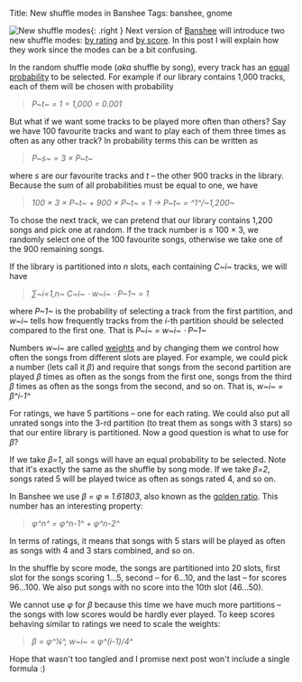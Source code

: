 Title: New shuffle modes in Banshee
Tags: banshee, gnome

![New shuffle modes][banshee-shuffle]{: .right }
Next version of [Banshee][] will introduce two new shuffle modes: [by rating][]
and [by score][]. In this post I will explain how they work since the modes can
be a bit confusing.

In the random shuffle mode (*aka* shuffle by song), every track has an
[equal probability][] to be selected. For example if our library contains 1,000
tracks, each of them will be chosen with probability

> *P~t~ = 1 ÷ 1,000 = 0.001*

But what if we want some tracks to be played more often than others? Say we have
100 favourite tracks and want to play each of them three times as often as any
other track? In probability terms this can be written as

> *P~s~ = 3 × P~t~*

where *s* are our favourite tracks and *t* – the other 900 tracks in the
library. Because the sum of all probabilities must be equal to one, we have

> *100 × 3 × P~t~ + 900 × P~t~ = 1 → P~t~ = ^1^/~1,200~*

To chose the next track, we can pretend that our library contains 1,200 songs
and pick one at random. If the track number is ≤ 100 × 3, we randomly select one
of the 100 favourite songs, otherwise we take one of the 900 remaining songs.

If the library is partitioned into *n* slots, each containing *C~i~* tracks, we
will have

> *∑~i=1,n~ C~i~ ⋅ w~i~ ⋅ P~1~ = 1*

where *P~1~* is the probability of selecting a track from the first partition,
and *w~i~* tells how frequently tracks from the *i*-th partition should be
selected compared to the first one. That is *P~i~ = w~i~ ⋅ P~1~*

Numbers *w~i~* are called [weights][] and by changing them we control how often
the songs from different slots are played. For example, we could pick a number
(lets call it *β*) and require that songs from the second partition are played
*β* times as often as the songs from the first one, songs from the third *β*
times as often as the songs from the second, and so on. That is, *w~i~ = β^i-1^*

For ratings, we have 5 partitions – one for each rating. We could also put all
unrated songs into the 3-rd partition (to treat them as songs with 3 stars) so
that our entire library is partitioned. Now a good question is what to use for
*β*?

If we take *β=1*, all songs will have an equal probability to be selected. Note
that it's exactly the same as the shuffle by song mode.  If we take *β=2*, songs
rated 5 will be played twice as often as songs rated 4, and so on.

In Banshee we use *β = φ ≈ 1.61803*, also known as the [golden ratio][].  This
number has an interesting property:

> *φ^n^ = φ^n-1^ + φ^n-2^*

In terms of ratings, it means that songs with 5 stars will be played as often as
songs with 4 and 3 stars combined, and so on.

In the shuffle by score mode, the songs are partitioned into 20 slots, first
slot for the songs scoring 1…5, second – for 6…10, and the last – for scores
96…100. We also put songs with no score into the 10th slot (46…50).

We cannot use *φ* for *β* because this time we have much more partitions – the
songs with low scores would be hardly ever played. To keep scores behaving
similar to ratings we need to scale the weights:

> *β = φ^¼^, w~i~ = φ^(i-1)/4^*

Hope that wasn't too tangled and I promise next post won't include a single
formula :)

  [banshee-shuffle]: |filename|/images/banshee-shuffle.png
  [Banshee]: http://banshee-project.org/
  [by rating]: https://bugzilla.gnome.org/show_bug.cgi?id=544680
  [by score]: https://bugzilla.gnome.org/show_bug.cgi?id=585613
  [equal probability]: http://en.wikipedia.org/wiki/Uniform_distribution_(discrete)
  [weights]: http://en.wikipedia.org/wiki/Weight_function
  [golden ratio]: http://en.wikipedia.org/wiki/Golden_ratio

